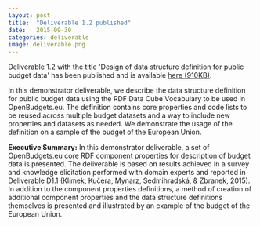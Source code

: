 ```yaml
---
layout: post
title:  "Deliverable 1.2 published"
date:   2015-09-30
categories: deliverable
image: deliverable.png
---
```

Deliverable 1.2 with the title 'Design of data structure definition for public budget data' has been published and is available [here (910KB)]({{site.baseurl}}/assets/Deliverables/D1.2.pdf). 

In this demonstrator deliverable, we describe the data structure definition for public budget data using the RDF Data Cube Vocabulary to be used in OpenBudgets.eu. The definition contains core properties and code lists to be reused across multiple budget datasets and a way to include new properties and datasets as needed. We demonstrate the usage of the definition on a sample of the budget of the European Union. 


**Executive Summary:**
In this demonstrator deliverable, a set of OpenBudgets.eu core RDF component properties for description of budget data is presented. The deliverable is based on results achieved in a survey and knowledge elicitation performed with domain experts and reported in Deliverable D1.1 (Klímek, Kučera, Mynarz, Sedmihradská, & Zbranek, 2015). In addition to the component properties definitions, a method of creation of additional component properties and the data structure definitions themselves is presented and illustrated by an example of the budget of the European Union.

